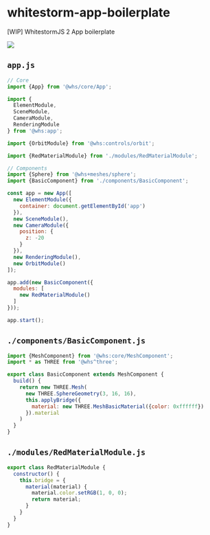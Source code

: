 # whitestorm-app-boilerplate
[WIP] WhitestormJS 2 App boilerplate

![](http://i.imgur.com/kLu62Ih.png)

## `app.js`

```javascript
// Core
import {App} from '@whs/core/App';

import {
  ElementModule,
  SceneModule,
  CameraModule,
  RenderingModule
} from '@whs:app';

import {OrbitModule} from '@whs:controls/orbit';

import {RedMaterialModule} from './modules/RedMaterialModule';

// Components
import {Sphere} from '@whs+meshes/sphere';
import {BasicComponent} from './components/BasicComponent';

const app = new App([
  new ElementModule({
    container: document.getElementById('app')
  }),
  new SceneModule(),
  new CameraModule({
    position: {
      z: -20
    }
  }),
  new RenderingModule(),
  new OrbitModule()
]);

app.add(new BasicComponent({
  modules: [
    new RedMaterialModule()
  ]
}));

app.start();

```

## `./components/BasicComponent.js`

```javascript
import {MeshComponent} from '@whs:core/MeshComponent';
import * as THREE from '@whs^three';

export class BasicComponent extends MeshComponent {
  build() {
    return new THREE.Mesh(
      new THREE.SphereGeometry(3, 16, 16),
      this.applyBridge({
        material: new THREE.MeshBasicMaterial({color: 0xffffff})
      }).material
    )
  }
}
```

## `./modules/RedMaterialModule.js`

```javascript
export class RedMaterialModule {
  constructor() {
    this.bridge = {
      material(material) {
        material.color.setRGB(1, 0, 0);
        return material;
      }
    }
  }
}
```
